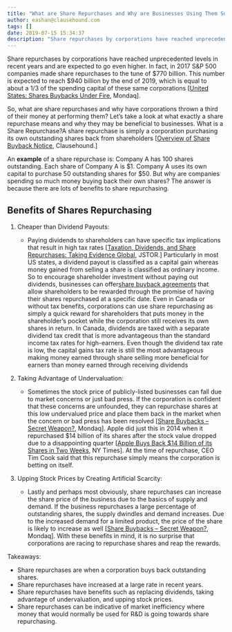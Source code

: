 ```yaml
---
title: "What are Share Repurchases and Why are Businesses Using Them So Much?"
author: eashan@clausehound.com
tags: []
date: 2019-07-15 15:34:37
description: "Share repurchases by corporations have reached unprecedented levels in recent years and are expected to go even higher. In fact, in 2017 S&P 500 companies made share repurchases to the tune of $770..."
---
```


Share repurchases by corporations have reached unprecedented levels in recent years and are expected to go even higher. In fact, in 2017 S&P 500 companies made share repurchases to the tune of $770 billion. This number is expected to reach $940 billion by the end of 2019, which is equal to about a 1/3 of the spending capital of these same corporations [[United States: Shares Buybacks Under Fire](http://www.mondaq.com/unitedstates/x/798792/Shareholders/Share+Buybacks+Under+Fire), Mondaq].

So, what are share repurchases and why have corporations thrown a third of their money at performing them? Let’s take a look at what exactly a share repurchase means and why they may be beneficial to businesses. What is a Share Repurchase?A share repurchase is simply a corporation purchasing its own outstanding shares back from shareholders [[Overview of Share Buyback Notice](https://blog.clausehound.com/overview-of-share-buyback-notice/), Clausehound.]

An **example** of a share repurchase is: Company A has 100 shares outstanding. Each share of Company A is $1. Company A uses its own capital to purchase 50 outstanding shares for $50. But why are companies spending so much money buying back their own shares? The answer is because there are lots of benefits to share repurchasing.

## Benefits of Shares Repurchasing
1. Cheaper than Dividend Payouts: 
   * Paying dividends to shareholders can have specific tax implications that result in high tax rates [[Taxation, Dividends, and Share Repurchases: Taking Evidence Global](https://www.jstor.org/stable/43303839?seq=1#page_scan_tab_contents), JSTOR.] Particularly in most US states, a dividend payout is classified as a capital gain whereas money gained from selling a share is classified as ordinary income. So to encourage shareholder investment without paying out dividends, businesses can offer[share buyback agreements](https://blog.clausehound.com/overview-of-share-buyback-notice/) that allow shareholders to be rewarded through the promise of having their shares repurchased at a specific date. Even in Canada or without tax benefits, corporations can use share repurchasing as simply a quick reward for shareholders that puts money in the shareholder’s pocket while the corporation still receives its own shares in return. In Canada, dividends are taxed with a separate dividend tax credit that is more advantageous than the standard income tax rates for high-earners. Even though the dividend tax rate is low, the capital gains tax rate is still the most advantageous making money earned through share selling more beneficial for earners than money earned through receiving dividends

2. Taking Advantage of Undervaluation:
   * Sometimes the stock price of publicly-listed businesses can fall due to market concerns or just bad press. If the corporation is confident that these concerns are unfounded, they can repurchase shares at this low undervalued price and place them back in the market when the concern or bad press has been resolved [[Share Buybacks – Secret Weapon?](http://www.mondaq.com/x/479082/Shareholders/Share+buybacks+secret+weapon), Mondaq]. Apple did just this in 2014 when it repurchased $14 billion of its shares after the stock value dropped due to a disappointing quarter [[Apple Buys Back $14 Billion of its Shares in Two Weeks](https://www.nytimes.com/2014/02/08/business/apple-buys-back-14-billion-of-its-shares-in-two-weeks.html?_r=0), NY Times]. At the time of repurchase, CEO Tim Cook said that this repurchase simply means the corporation is betting on itself.

3. Upping Stock Prices by Creating Artificial Scarcity:
   * Lastly and perhaps most obviously, share repurchases can increase the share price of the business due to the basics of supply and demand. If the business repurchases a large percentage of outstanding shares, the supply dwindles and demand increases. Due to the increased demand for a limited product, the price of the share is likely to increase as well [[Share Buybacks – Secret Weapon?](http://www.mondaq.com/x/479082/Shareholders/Share+buybacks+secret+weapon), Mondaq]. With these benefits in mind, it is no surprise that corporations are racing to repurchase shares and reap the rewards.

Takeaways:
   - Share repurchases are when a corporation buys back outstanding shares.
   - Share repurchases have increased at a large rate in recent years.
   - Share repurchases have benefits such as replacing dividends, taking advantage of undervaluation, and upping stock prices.
   - Share repurchases can be indicative of market inefficiency where money that would normally be used for R&D is going towards share repurchasing.
